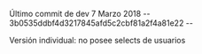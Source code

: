 Último commit de dev 7 Marzo 2018
-- 3b0535ddbf4d3217845afd5c2cbf81a2f4a81e22 --

Versión individual: no posee selects de usuarios